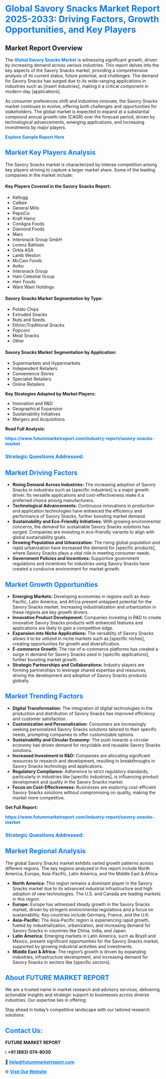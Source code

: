 <h1 style="color: #007BFF;">Global Savory Snacks Market Report 2025-2033: Driving Factors, Growth Opportunities, and Key Players</h1>

<section id="overview">
<h2>Market Report Overview</h2>
<p>The <a href="https://www.futuremarketreport.com/industry-report/savory-snacks-market" style="color: #007BFF; text-decoration: none;"><strong>Global Savory Snacks Market</strong></a> is witnessing significant growth, driven by increasing demand across various industries. This report delves into the key aspects of the Savory Snacks market, providing a comprehensive analysis of its current status, future potential, and challenges. The demand for Savory Snacks has surged due to its wide-ranging applications in industries such as [insert industries], making it a critical component in modern-day [applications].</p>
<p>As consumer preferences shift and industries innovate, the Savory Snacks market continues to evolve, offering both challenges and opportunities for stakeholders. The global market is expected to expand at a substantial compound annual growth rate (CAGR) over the forecast period, driven by technological advancements, emerging applications, and increasing investments by major players.</p>
</section>

<section id="overview">
<p><a href="https://www.futuremarketreport.com/request-sample/reportId=51718" style="color: #007BFF; text-decoration: none;"><strong>Explore Sample Report Here</strong></a></p>
</section>

<section id="key-players">
<h2 style="color: #007BFF;">Market Key Players Analysis</h2>
<p>The Savory Snacks market is characterized by intense competition among key players striving to capture a larger market share. Some of the leading companies in the market include:</p>
<h4>Key Players Covered in the Savory Snacks Report:</h4>
<ul><li>Kellogg</li><li>Calbee</li><li>General Mills</li><li>PepsiCo</li><li>Kraft Heinz</li><li>ConAgra Foods</li><li>Diamond Foods</li><li>Mars</li><li>Intersnack Group GmbH</li><li>Lorenz Bahlsen</li><li>Orkla ASA</li><li>Lamb Weston</li><li>McCain Foods</li><li>Aviko</li><li>Intersnack Group</li><li>Hain Celestial Group</li><li>Herr Foods</li><li>Want Want Holdings</li></ul>
<h4>Savory Snacks Market Segmentation by Type:</h4>
<ul><li>Potato Chips</li><li>Extruded Snacks</li><li>Nuts and Seeds</li><li>Ethnic/Traditional Snacks</li><li>Popcorn</li><li>Meat Snacks</li><li>Other</li></ul>

<h4>Savory Snacks Market Segmentation by Application:</h4>
<ul><li>Supermarkets and Hypermarkets</li><li>Independent Retailers</li><li>Convenience Stores</li><li>Specialist Retailers</li><li>Online Retailers</li></ul>
<p><strong>Key Strategies Adopted by Market Players:</strong></p>
<ul>
<li>Innovation and R&D</li>
<li>Geographical Expansion</li>
<li>Sustainability Initiatives</li>
<li>Mergers and Acquisitions</li>
</ul>
</section>

<section>
<p><strong>Read Full Analysis: </strong></p><a href="https://www.futuremarketreport.com/industry-report/savory-snacks-market" style="color: #007BFF; text-decoration: none;"><strong>https://www.futuremarketreport.com/industry-report/savory-snacks-market</strong></a>
<h3 style="color: #007BFF;">Strategic Questions Addressed:</h3>
</section>

<section id="driving-factors">
<h2 style="color: #007BFF;">Market Driving Factors</h2>
<ul>
<li><strong>Rising Demand Across Industries:</strong> The increasing adoption of Savory Snacks in industries such as [specific industries] is a major growth driver. Its versatile applications and cost-effectiveness make it a preferred choice among manufacturers.</li>
<li><strong>Technological Advancements:</strong> Continuous innovations in production and application technologies have enhanced the efficiency and performance of Savory Snacks, further boosting market demand.</li>
<li><strong>Sustainability and Eco-Friendly Initiatives:</strong> With growing environmental concerns, the demand for sustainable Savory Snacks solutions has surged. Companies are investing in eco-friendly variants to align with global sustainability goals.</li>
<li><strong>Growing Population and Urbanization:</strong> The rising global population and rapid urbanization have increased the demand for [specific products], where Savory Snacks plays a vital role in meeting consumer needs.</li>
<li><strong>Government Policies and Incentives:</strong> Supportive government regulations and incentives for industries using Savory Snacks have created a conducive environment for market growth.</li>
</ul>
</section>

<section id="growth-opportunities">
<h2 style="color: #007BFF;">Market Growth Opportunities</h2>
<ul>
<li><strong>Emerging Markets:</strong> Developing economies in regions such as Asia-Pacific, Latin America, and Africa present untapped potential for the Savory Snacks market. Increasing industrialization and urbanization in these regions are key growth drivers.</li>
<li><strong>Innovative Product Development:</strong> Companies investing in R&D to create innovative Savory Snacks products with enhanced features and applications are likely to gain a competitive edge.</li>
<li><strong>Expansion into Niche Applications:</strong> The versatility of Savory Snacks allows it to be utilized in niche markets such as [specific niches], creating opportunities for growth and diversification.</li>
<li><strong>E-commerce Growth:</strong> The rise of e-commerce platforms has created a surge in demand for Savory Snacks used in [specific applications], further boosting market growth.</li>
<li><strong>Strategic Partnerships and Collaborations:</strong> Industry players are forming partnerships to leverage shared expertise and resources, driving the development and adoption of Savory Snacks products globally.</li>
</ul>
</section>

<section id="trending-factors">
<h2 style="color: #007BFF;">Market Trending Factors</h2>
<ul>
<li><strong>Digital Transformation:</strong> The integration of digital technologies in the production and distribution of Savory Snacks has improved efficiency and customer satisfaction.</li>
<li><strong>Customization and Personalization:</strong> Consumers are increasingly seeking personalized Savory Snacks solutions tailored to their specific needs, prompting companies to offer customizable options.</li>
<li><strong>Sustainability and Circular Economy:</strong> The push towards a circular economy has driven demand for recyclable and reusable Savory Snacks solutions.</li>
<li><strong>Increased Investment in R&D:</strong> Companies are allocating significant resources to research and development, resulting in breakthroughs in Savory Snacks technology and applications.</li>
<li><strong>Regulatory Compliance:</strong> Adherence to strict regulatory standards, particularly in industries like [specific industries], is influencing product development and quality in the Savory Snacks market.</li>
<li><strong>Focus on Cost-Effectiveness:</strong> Businesses are exploring cost-efficient Savory Snacks solutions without compromising on quality, making the market more competitive.</li>
</ul>
</section>

<section>
<p><strong>Get Full Report: </strong></p><a href="https://www.futuremarketreport.com/industry-report/savory-snacks-market" style="color: #007BFF; text-decoration: none;"><strong>https://www.futuremarketreport.com/industry-report/savory-snacks-market</strong></a>
<h3 style="color: #007BFF;">Strategic Questions Addressed:</h3>
</section>


<section id="regional-analysis">
<h2 style="color: #007BFF;">Market Regional Analysis</h2>
<p>The global Savory Snacks market exhibits varied growth patterns across different regions. The key regions analyzed in this report include North America, Europe, Asia-Pacific, Latin America, and the Middle East & Africa:</p>
<ul>
<li><strong>North America:</strong> This region remains a dominant player in the Savory Snacks market due to its advanced industrial infrastructure and high adoption of new technologies. The U.S. and Canada are leading markets in this region.</li>
<li><strong>Europe:</strong> Europe has witnessed steady growth in the Savory Snacks market, driven by stringent environmental regulations and a focus on sustainability. Key countries include Germany, France, and the U.K.</li>
<li><strong>Asia-Pacific:</strong> The Asia-Pacific region is experiencing rapid growth, fueled by industrialization, urbanization, and increasing demand for Savory Snacks in countries like China, India, and Japan.</li>
<li><strong>Latin America:</strong> Emerging markets in Latin America, such as Brazil and Mexico, present significant opportunities for the Savory Snacks market, supported by growing industrial activities and investments.</li>
<li><strong>Middle East & Africa:</strong> The region’s growth is driven by expanding industries, infrastructure development, and increasing demand for Savory Snacks in sectors like [specific sectors].</li>
</ul>
</section>

<footer>
<h2 style="color: #007BFF;">About FUTURE MARKET REPORT</h2>
<p>We are a trusted name in market research and advisory services, delivering actionable insights and strategic support to businesses across diverse industries. Our expertise lies in offering:</p>

<p>Stay ahead in today’s competitive landscape with our tailored research solutions.</p>

<h2 style="color: #007BFF;">Contact Us:</h2>
<p><strong>FUTURE MARKET REPORT</strong></p>
<p>📞 <strong>+91 (883) 074-8030</strong></p>
<p>📧 <strong><a href="mailto:help@futuremarketreport.com" style="color: #007BFF;">help@futuremarketreport.com</a></strong></p>
<p>🌐 <strong><a href="https://www.futuremarketreport.com/" style="color: #007BFF;">Visit Our Website</a></strong></p>
</footer>